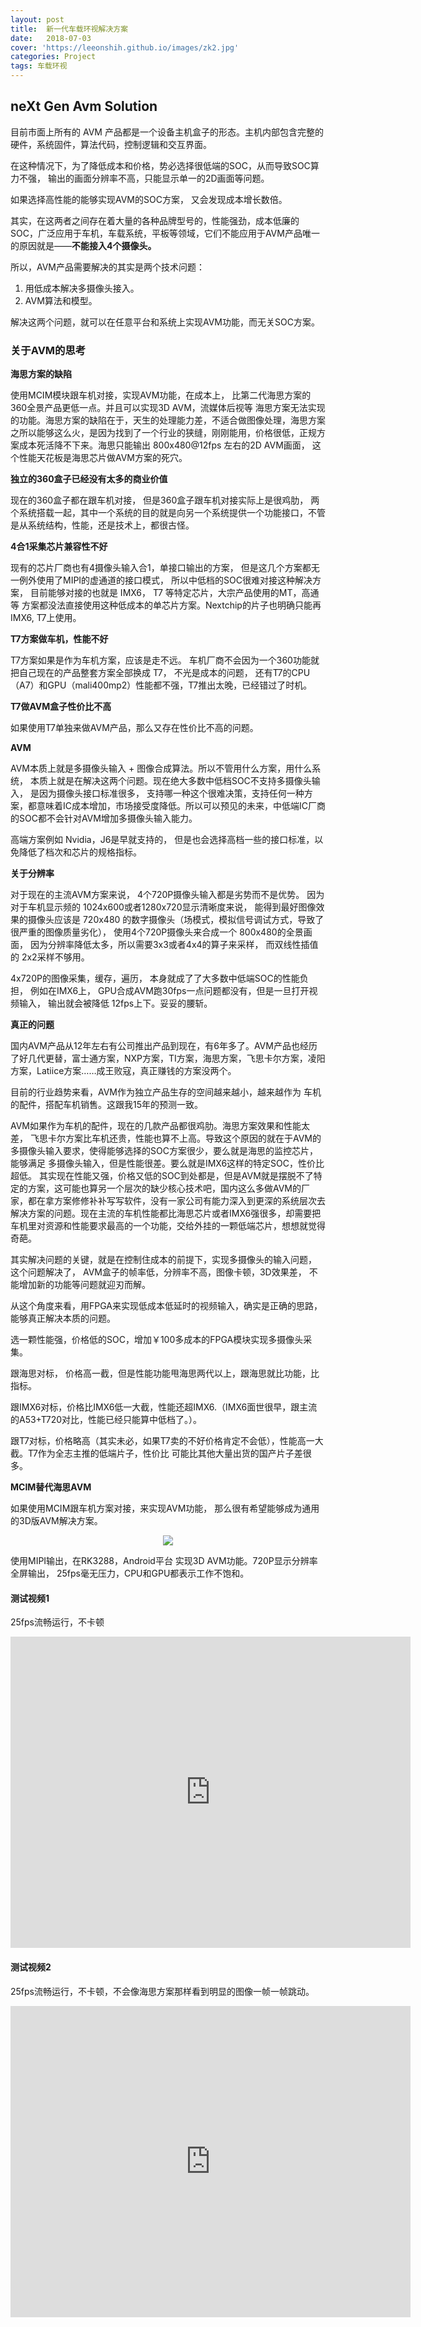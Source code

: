 ```yaml
---
layout: post
title:  新一代车载环视解决方案
date:   2018-07-03
cover: 'https://leeonshih.github.io/images/zk2.jpg'
categories: Project
tags: 车载环视
---
```


## neXt Gen Avm Solution

目前市面上所有的 AVM 产品都是一个设备主机盒子的形态。主机内部包含完整的硬件，系统固件，算法代码，控制逻辑和交互界面。

在这种情况下，为了降低成本和价格，势必选择很低端的SOC，从而导致SOC算力不强， 输出的画面分辨率不高，只能显示单一的2D画面等问题。

如果选择高性能的能够实现AVM的SOC方案， 又会发现成本增长数倍。

其实，在这两者之间存在着大量的各种品牌型号的，性能强劲，成本低廉的SOC，广泛应用于车机，车载系统，平板等领域，它们不能应用于AVM产品唯一的原因就是——**不能接入4个摄像头。**

所以，AVM产品需要解决的其实是两个技术问题：

1. 用低成本解决多摄像头接入。
2. AVM算法和模型。

解决这两个问题，就可以在任意平台和系统上实现AVM功能，而无关SOC方案。

<!--more-->



### 关于AVM的思考

**海思方案的缺陷**

使用MCIM模块跟车机对接，实现AVM功能，在成本上， 比第二代海思方案的360全景产品更低一点。并且可以实现3D AVM，流媒体后视等 海思方案无法实现的功能。海思方案的缺陷在于，天生的处理能力差，不适合做图像处理，海思方案之所以能够这么火，是因为找到了一个行业的狭缝，刚刚能用，价格很低，正规方案成本死活降不下来。海思只能输出 800x480@12fps 左右的2D AVM画面， 这个性能天花板是海思芯片做AVM方案的死穴。

**独立的360盒子已经没有太多的商业价值**

 现在的360盒子都在跟车机对接， 但是360盒子跟车机对接实际上是很鸡肋， 两个系统搭载一起，其中一个系统的目的就是向另一个系统提供一个功能接口，不管是从系统结构，性能，还是技术上，都很古怪。

**4合1采集芯片兼容性不好**

现有的芯片厂商也有4摄像头输入合1，单接口输出的方案， 但是这几个方案都无一例外使用了MIPI的虚通道的接口模式， 所以中低档的SOC很难对接这种解决方案， 目前能够对接的也就是 IMX6， T7 等特定芯片，大宗产品使用的MT，高通等 方案都没法直接使用这种低成本的单芯片方案。Nextchip的片子也明确只能再IMX6, T7上使用。

**T7方案做车机，性能不好**

T7方案如果是作为车机方案，应该是走不远。 车机厂商不会因为一个360功能就把自己现在的产品整套方案全部换成 T7， 不光是成本的问题， 还有T7的CPU（A7）和GPU（mali400mp2）性能都不强，T7推出太晚，已经错过了时机。

**T7做AVM盒子性价比不高**

如果使用T7单独来做AVM产品，那么又存在性价比不高的问题。

**AVM**

AVM本质上就是多摄像头输入 + 图像合成算法。所以不管用什么方案，用什么系统， 本质上就是在解决这两个问题。现在绝大多数中低档SOC不支持多摄像头输入， 是因为摄像头接口标准很多， 支持哪一种这个很难决策，支持任何一种方案，都意味着IC成本增加，市场接受度降低。所以可以预见的未来，中低端IC厂商的SOC都不会针对AVM增加多摄像头输入能力。

高端方案例如 Nvidia，J6是早就支持的， 但是也会选择高档一些的接口标准，以免降低了档次和芯片的规格指标。

**关于分辨率**

对于现在的主流AVM方案来说， 4个720P摄像头输入都是劣势而不是优势。 因为对于车机显示频的 1024x600或者1280x720显示清晰度来说， 能得到最好图像效果的摄像头应该是  720x480 的数字摄像头（场模式，模拟信号调试方式，导致了很严重的图像质量劣化）， 使用4个720P摄像头来合成一个 800x480的全景画面， 因为分辨率降低太多，所以需要3x3或者4x4的算子来采样， 而双线性插值的 2x2采样不够用。

4x720P的图像采集，缓存，遍历， 本身就成了了大多数中低端SOC的性能负担， 例如在IMX6上， GPU合成AVM跑30fps一点问题都没有，但是一旦打开视频输入， 输出就会被降低 12fps上下。妥妥的腰斩。



**真正的问题**

国内AVM产品从12年左右有公司推出产品到现在，有6年多了。AVM产品也经历了好几代更替，富士通方案，NXP方案，TI方案，海思方案，飞思卡尔方案，凌阳方案，Latiice方案……成王败寇，真正赚钱的方案没两个。

目前的行业趋势来看，AVM作为独立产品生存的空间越来越小，越来越作为 车机的配件，搭配车机销售。这跟我15年的预测一致。

AVM如果作为车机的配件，现在的几款产品都很鸡肋。海思方案效果和性能太差， 飞思卡尔方案比车机还贵，性能也算不上高。导致这个原因的就在于AVM的多摄像头输入要求，使得能够选择的SOC方案很少，要么就是海思的监控芯片，能够满足 多摄像头输入，但是性能很差。要么就是IMX6这样的特定SOC，性价比超低。 其实现在性能又强，价格又低的SOC到处都是，但是AVM就是摆脱不了特定的方案，这可能也算另一个层次的缺少核心技术吧，国内这么多做AVM的厂家，都在拿方案修修补补写写软件，没有一家公司有能力深入到更深的系统层次去解决方案的问题。现在主流的车机性能都比海思芯片或者IMX6强很多，却需要把车机里对资源和性能要求最高的一个功能，交给外挂的一颗低端芯片，想想就觉得奇葩。

其实解决问题的关键，就是在控制住成本的前提下，实现多摄像头的输入问题， 这个问题解决了， AVM盒子的帧率低，分辨率不高，图像卡顿，3D效果差， 不能增加新的功能等问题就迎刃而解。

从这个角度来看，用FPGA来实现低成本低延时的视频输入，确实是正确的思路，能够真正解决本质的问题。

选一颗性能强，价格低的SOC，增加￥100多成本的FPGA模块实现多摄像头采集。

跟海思对标， 价格高一截，但是性能功能甩海思两代以上，跟海思就比功能，比指标。

跟IMX6对标，价格比IMX6低一大截，性能还超IMX6.（IMX6面世很早，跟主流的A53+T720对比，性能已经只能算中低档了。）。

跟T7对标，价格略高（其实未必，如果T7卖的不好价格肯定不会低），性能高一大截。T7作为全志主推的低端片子，性价比 可能比其他大量出货的国产片子差很多。



**MCIM替代海思AVM**

如果使用MCIM跟车机方案对接，来实现AVM功能， 那么很有希望能够成为通用的3D版AVM解决方案。



<div align="center">
<img src="/images/mcim-a-2.jpg" />
</div>

使用MIPI输出，在RK3288，Android平台 实现3D AVM功能。720P显示分辨率全屏输出， 25fps毫无压力，CPU和GPU都表示工作不饱和。



#### 测试视频1

25fps流畅运行，不卡顿

<iframe height='498' width='640' src='http://player.youku.com/embed/XMzgyMDk0NjE1Ng==' frameborder='0' allowfullscreen></iframe>

#### 测试视频2

25fps流畅运行，不卡顿，不会像海思方案那样看到明显的图像一帧一帧跳动。

<iframe height='498' width='640' src='http://player.youku.com/embed/XMzgyMDk2Nzk0OA==' frameborder='0' allowfullscreen></iframe>